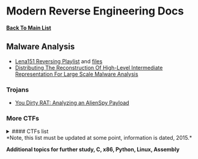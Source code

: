 # Modern Reverse Engineering Docs

**[Back To Main List](README.md)**

## Malware Analysis
* [Lena151 Reversing Playlist](https://www.youtube.com/playlist?list=PLcFUp5WYCxVYeR7AgsmjzGW6PjamaY6JO) 
      and [files](https://github.com/kosmokato/Lena151/tree/main/%5BSnD%5D%20%5Blena151%5D%20Reversing%20With%20Lena%20(Tutorials))
* [Distributing The Reconstruction Of High-Level Intermediate Representation For Large Scale Malware Analysis](https://github.com/REhints/Publications/tree/master/Conferences/BH'2015)

### Trojans
* [You Dirty RAT: Analyzing an AlienSpy Payload](https://www.proofpoint.com/us/threat-insight/post/You-Dirty-RAT)

### More CTFs
<details>
  <summary>
 #### CTFs list
</summary>
http://gekko.csokavar.hu
https://www.revolutionelite.co.uk
https://0x0539.net
https://www.hellboundhackers.org/
http://www.itsecgames.com/ (bugged web app training security)
https://los.rubiya.kr/ (game ctf?)
https://www.mysterytwisterc3.org/ (guess crypto)
https://www.trytodecrypt.com (not a bad site for crypto training)
http://3564020356.org (have to hack into site)
http://www.trythis0ne.com (broken site, won't let me log back in)
http://www.thisislegal.com (site's dead, can still register)
http://www.net-force.nl (2019 challenges site, register)
http://www.lost-chall.org (they're based on a tv show)
http://www.happy-security.de (hackerspaces, wechall backlinks)
http://www.caesum.com/game (puzzle challenge site)
http://www.rankk.org (ranked challenges with incremented difficulty) *old but good
</details>
*Note, this list must be updated at some point, information is dated, 2015.*

**Additional topics for further study, C, x86, Python, Linux, Assembly**
